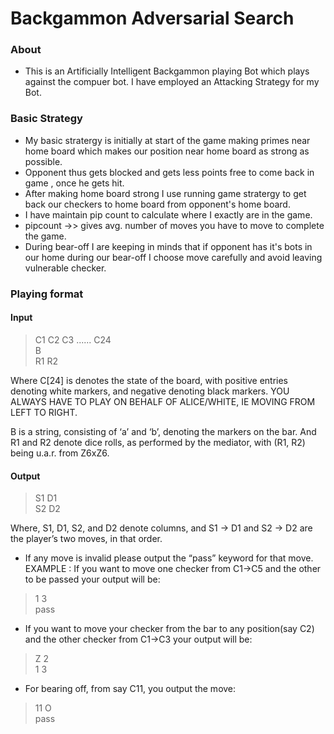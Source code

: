 # Backgammon Adversarial Search

### About
+ This is an Artificially Intelligent Backgammon playing Bot which plays against the compuer bot. I have employed an Attacking Strategy for my Bot.

### Basic Strategy
+ My basic stratergy is initially at start of the game making primes near home board which makes our position near home board as strong as possible.
+ Opponent thus gets blocked and gets less points free to come back in game , once he gets hit.
+ After making home board strong I use running game stratergy to get back our checkers 
to home board from opponent's home board.
+ I have maintain pip count to calculate where I exactly are in the game.
+ pipcount ->> gives avg. number of moves you have to move to complete the game.
+ During bear-off I are keeping in minds that if opponent has it's bots in our home during our bear-off I choose move carefully and avoid leaving vulnerable checker.

### Playing format


#### Input
>C1 C2 C3 ...... C24   
>B   
>R1 R2

Where C[24] is denotes the state of the board, with positive entries denoting white markers,
and negative denoting black markers. YOU ALWAYS HAVE TO PLAY ON BEHALF OF
ALICE/WHITE, IE MOVING FROM LEFT TO RIGHT.  

B is a string, consisting of ‘a’ and ‘b’, denoting the markers on the bar.
And R1 and R2 denote dice rolls, as performed by the mediator, with (R1, R2) being u.a.r. from
Z6xZ6.

#### Output
>S1 D1  
>S2 D2

Where, S1, D1, S2, and D2 denote columns, and S1 -> D1 and S2 -> D2 are the player’s two moves,
in that order.

+ If any move is invalid please output the “pass” keyword for that move. EXAMPLE : If you
want to move one checker from C1->C5 and the other to be passed your output will be:

>1 3  
>pass

+ If you want to move your checker from the bar to any position(say C2) and the other
checker from C1->C3 your output will be:

>Z 2   
>1 3

+ For bearing off, from say C11, you output the move:

>11 O   
>pass